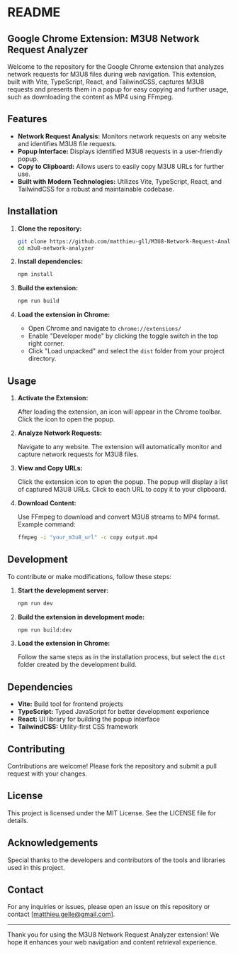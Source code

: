 # README

## Google Chrome Extension: M3U8 Network Request Analyzer

Welcome to the repository for the Google Chrome extension that analyzes network requests for M3U8 files during web navigation. This extension, built with Vite, TypeScript, React, and TailwindCSS, captures M3U8 requests and presents them in a popup for easy copying and further usage, such as downloading the content as MP4 using FFmpeg.

## Features

- **Network Request Analysis:** Monitors network requests on any website and identifies M3U8 file requests.
- **Popup Interface:** Displays identified M3U8 requests in a user-friendly popup.
- **Copy to Clipboard:** Allows users to easily copy M3U8 URLs for further use.
- **Built with Modern Technologies:** Utilizes Vite, TypeScript, React, and TailwindCSS for a robust and maintainable codebase.

## Installation

1. **Clone the repository:**

   ```bash
   git clone https://github.com/matthieu-gll/M3U8-Network-Request-Analyzer
   cd m3u8-network-analyzer
   ```

2. **Install dependencies:**

   ```bash
   npm install
   ```

3. **Build the extension:**

   ```bash
   npm run build
   ```

4. **Load the extension in Chrome:**

   - Open Chrome and navigate to `chrome://extensions/`
   - Enable "Developer mode" by clicking the toggle switch in the top right corner.
   - Click "Load unpacked" and select the `dist` folder from your project directory.

## Usage

1. **Activate the Extension:**

   After loading the extension, an icon will appear in the Chrome toolbar. Click the icon to open the popup.

2. **Analyze Network Requests:**

   Navigate to any website. The extension will automatically monitor and capture network requests for M3U8 files.

3. **View and Copy URLs:**

   Click the extension icon to open the popup. The popup will display a list of captured M3U8 URLs. Click to each URL to copy it to your clipboard.

4. **Download Content:**

   Use FFmpeg to download and convert M3U8 streams to MP4 format. Example command:

   ```bash
   ffmpeg -i "your_m3u8_url" -c copy output.mp4
   ```

## Development

To contribute or make modifications, follow these steps:

1. **Start the development server:**

   ```bash
   npm run dev
   ```

2. **Build the extension in development mode:**

   ```bash
   npm run build:dev
   ```

3. **Load the extension in Chrome:**

   Follow the same steps as in the installation process, but select the `dist` folder created by the development build.


## Dependencies

- **Vite:** Build tool for frontend projects
- **TypeScript:** Typed JavaScript for better development experience
- **React:** UI library for building the popup interface
- **TailwindCSS:** Utility-first CSS framework

## Contributing

Contributions are welcome! Please fork the repository and submit a pull request with your changes.

## License

This project is licensed under the MIT License. See the LICENSE file for details.

## Acknowledgements

Special thanks to the developers and contributors of the tools and libraries used in this project.

## Contact

For any inquiries or issues, please open an issue on this repository or contact [matthieu.gelle@gmail.com].

---

Thank you for using the M3U8 Network Request Analyzer extension! We hope it enhances your web navigation and content retrieval experience.